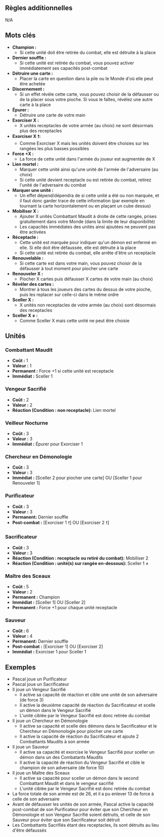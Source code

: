 
## Règles additionnelles

N/A

## Mots clés

- **Champion :**
  * Si cette unité doit être retirée du combat,
    elle est détruite à la place
- **Dernier souffle :**
  * Si cette unité est retirée du combat,
    vous pouvez activer immédiatement ses capacités post-combat
- **Détruire une carte :**
  * Placer la carte en question dans la pile ou le Monde
    d'où elle peut être achetée
- **Discernement :**
  * Si un effet révèle cette carte, vous pouvez choisir de la
    défausser ou de la placer sous votre pioche. Si vous le
    faîtes, révélez une autre carte à la place
- **Épurer :**
  * Détruire une carte de votre main
- **Exorciser X :**
  * X unités receptacles de votre armée (au choix)
    ne sont désormais plus des receptacles
- **Exorciser X 🠕:**
  * Comme Exorciser X mais les unités doivent être choisies
    sur les rangées les plus basses possibles
- **Force +X :**
  * La force de cette unité dans l'armée du joueur
    est augmentée de X
- **Lien mortel :**
  * Marquer cette unité ainsi qu'une unité de l'armée de
    l'adversaire (au choix)
  * Si cette unité devient receptacle ou est retirée du combat,
    retirez l'unité de l'adversaire du combat
- **Marquer une unité :**
  * Un effet dépend/dépendra de si cette unité a été ou non
    marquée, et il faut donc garder trace de cette information
    (par exemple en tournant la carte horizontalement
    ou en plaçant un cube dessus)
- **Mobiliser X :**
  * Ajouter X unités Combattant Maudit à droite de cette rangée,
    prises gratuitement dans votre Monde
    (dans la limite de leur disponibilité)
  * Les capacités immédiates des unités ainsi ajoutées
    ne peuvent pas être activées
- **Réceptacle :**
  * Cette unité est marquée pour indiquer qu'un démon
    est enfermé en elle. Si elle doit être défaussée,
    elle est détruite à la place
  * Si cette unité est retirée du combat, elle arrête
    d'être un receptacle
- **Renouvelable :**
  * Si cette carte est dans votre main, vous pouvez
    choisir de la défausser à tout moment pour piocher
    une carte
- **Renouveler X :**
  * Piocher X cartes puis défausser X cartes de votre main
    (au choix)
- **Révéler des cartes :**
  * Montrer à tous les joueurs des cartes du dessus
    de votre pioche, puis les replacer sur celle-ci
    dans le même ordre
- **Sceller X :**
  * X unités non receptacles de votre armée (au choix)
    sont désormais des receptacles
- **Sceller X ≠  :**
  * Comme Sceller X mais cette unité ne peut être choisie



## Unités

### Combattant Maudit
- **Coût :** 1
- **Valeur :** 1
- **Permanent :** Force +1 si cette unité est receptacle
- **Immédiat :** Sceller 1


### Vengeur Sacrifié
- **Coût :** 2
- **Valeur :** 2
- **Réaction (Condition : non receptacle):**
  Lien mortel


### Veilleur Nocturne
- **Coût :** 3
- **Valeur :** 3
- **Immédiat :** Épurer pour Exorciser 1


### Chercheur en Démonologie
- **Coût :** 3
- **Valeur :** 3
- **Immédiat :** [Sceller 2 pour piocher une carte] OU [Sceller 1 pour Renouveler 1]


### Purificateur
- **Coût :** 3
- **Valeur :** 3
- **Permanent:** Dernier souffle
- **Post-combat :** [Exorciser 1 🠕] OU [Exorciser 2 🠕]


### Sacrificateur
- **Coût :** 3
- **Valeur :** 3
- **Réaction (Condition : receptacle ou retiré du combat):** Mobiliser 2
- **Réaction (Condition : unité(s) sur rangée en-dessous):** Sceller 1 ≠


### Maître des Sceaux
- **Coût :** 5
- **Valeur :** 2
- **Permanent :** Champion
- **Immédiat :** [Sceller 1] OU [Sceller 2]
- **Permanent :** Force +1 pour chaque unité receptacle


### Sauveur
- **Coût :** 6
- **Valeur :** 4
- **Permanent:** Dernier souffle
- **Post-combat :** [Exorciser 1] OU [Exorciser 2]
- **Immédiat :** Exorciser 1 pour Sceller 1

## Exemples

- Pascal joue un Purificateur
- Pascal joue un Sacrificateur
- Il joue un Vengeur Sacrifié
  * Il active sa capacité de réaction et cible une unité de son adversaire (de force 3)
  * Il active la deuxième capacité de réaction du Sacrificateur et scelle un démon
    dans le Vengeur Sacrifié
  * L'unité ciblée par le Vengeur Sacrifié est donc retirée du combat
- Il joue un Chercheur en Démonologie
  * Il active sa capacité et scelle des démons dans le Sacrificateur
    et le Chercheur en Démonologie pour piocher une carte
  * Il active la capacité de réaction du Sacrificateur et ajoute
    2 Combattants Maudits à son armée
- Il joue un Sauveur
  * Il active sa capacité et exorcise le Vengeur Sacrifié pour sceller un démon
    dans un des Combatants Maudits
  * Il active la capacité de réaction du Vengeur Sacrifié et cible le champion
    de son adversaire (de force 10)
- Il joue un Maître des Sceaux
  * Il active sa capacité pour sceller un démon dans le second Combattant Maudit
    et dans le vengeur sacrifié
  * L'unité ciblée par le Vengeur Sacrifié est donc retirée du combat
- La force totale de son armée est de 26, et il a pu enlever 13
  de force à celle de son adversaire
- Avant de défausser les unités de son armée,
  Pascal active la capacité post-combat de son Purificateur
  pour éviter que son Chercheur en Démonologie et son Vengeur Sacrifié soient détruits,
  et celle de son Sauveur pour éviter que son Sacrificateur soit détruit
- Les Combattants Sacrifiés étant des receptacles, ils sont détruits au lieu d'être défaussés
